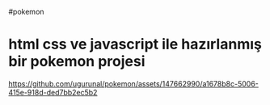 #p o k e m o n 
# html css ve javascript ile hazırlanmış bir pokemon projesi
 
 

https://github.com/ugurunal/pokemon/assets/147662990/a1678b8c-5006-415e-918d-ded7bb2ec5b2


